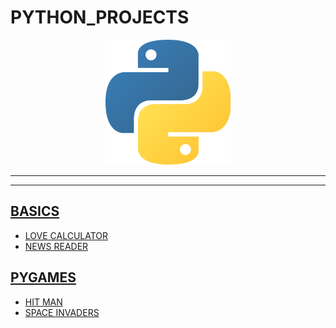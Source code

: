 # PYTHON_PROJECTS

<p align="center">
  <img width="200" src="python.png"> 
</p>

----
----

  ## [BASICS](https://github.com/aditya-2703/PYTHON_PROJECTS)
  * [LOVE CALCULATOR](https://github.com/aditya-2703/PYTHON_PROJECTS/tree/main/LOVE_CALCULATOR)
  * [NEWS READER](https://github.com/aditya-2703/PYTHON_PROJECTS/tree/main/NEW_READER_API)
  
  ## [PYGAMES](https://github.com/aditya-2703/PYTHON_PROJECTS)
  * [HIT MAN](https://github.com/aditya-2703/PYTHON_PROJECTS/tree/main/HIT_MAN)
  * [SPACE INVADERS](https://github.com/aditya-2703/PYTHON_PROJECTS/tree/main/SPACE_INVADERS_GAME)
